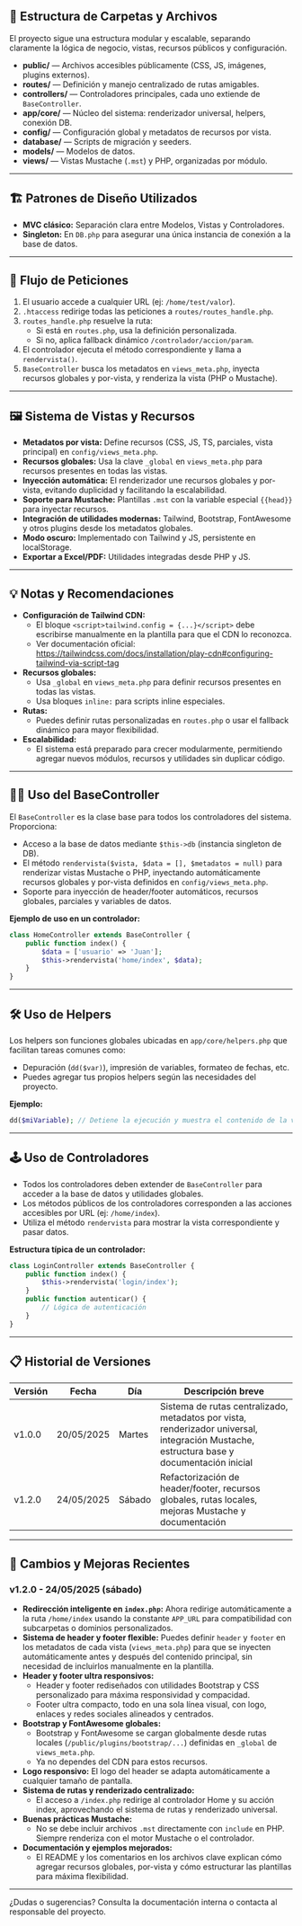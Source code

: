 <!--
# 📚 Documentación Técnica — Academia
-->

## 📁 Estructura de Carpetas y Archivos

El proyecto sigue una estructura modular y escalable, separando claramente la lógica de negocio, vistas, recursos públicos y configuración.

- **public/** — Archivos accesibles públicamente (CSS, JS, imágenes, plugins externos).
- **routes/** — Definición y manejo centralizado de rutas amigables.
- **controllers/** — Controladores principales, cada uno extiende de `BaseController`.
- **app/core/** — Núcleo del sistema: renderizador universal, helpers, conexión DB.
- **config/** — Configuración global y metadatos de recursos por vista.
- **database/** — Scripts de migración y seeders.
- **models/** — Modelos de datos.
- **views/** — Vistas Mustache (`.mst`) y PHP, organizadas por módulo.

---

## 🏗️ Patrones de Diseño Utilizados

- **MVC clásico:** Separación clara entre Modelos, Vistas y Controladores.
- **Singleton:** En `DB.php` para asegurar una única instancia de conexión a la base de datos.

---

## 🔄 Flujo de Peticiones

1. El usuario accede a cualquier URL (ej: `/home/test/valor`).
2. `.htaccess` redirige todas las peticiones a `routes/routes_handle.php`.
3. `routes_handle.php` resuelve la ruta:
   - Si está en `routes.php`, usa la definición personalizada.
   - Si no, aplica fallback dinámico `/controlador/accion/param`.
4. El controlador ejecuta el método correspondiente y llama a `rendervista()`.
5. `BaseController` busca los metadatos en `views_meta.php`, inyecta recursos globales y por-vista, y renderiza la vista (PHP o Mustache).

---

## 🖼️ Sistema de Vistas y Recursos

- **Metadatos por vista:** Define recursos (CSS, JS, TS, parciales, vista principal) en `config/views_meta.php`.
- **Recursos globales:** Usa la clave `_global` en `views_meta.php` para recursos presentes en todas las vistas.
- **Inyección automática:** El renderizador une recursos globales y por-vista, evitando duplicidad y facilitando la escalabilidad.
- **Soporte para Mustache:** Plantillas `.mst` con la variable especial `{{head}}` para inyectar recursos.
- **Integración de utilidades modernas:** Tailwind, Bootstrap, FontAwesome y otros plugins desde los metadatos globales.
- **Modo oscuro:** Implementado con Tailwind y JS, persistente en localStorage.
- **Exportar a Excel/PDF:** Utilidades integradas desde PHP y JS.

---

## 💡 Notas y Recomendaciones

- **Configuración de Tailwind CDN:**
  - El bloque `<script>tailwind.config = {...}</script>` debe escribirse manualmente en la plantilla para que el CDN lo reconozca.
  - Ver documentación oficial: https://tailwindcss.com/docs/installation/play-cdn#configuring-tailwind-via-script-tag
- **Recursos globales:**
  - Usa `_global` en `views_meta.php` para definir recursos presentes en todas las vistas.
  - Usa bloques `inline:` para scripts inline especiales.
- **Rutas:**
  - Puedes definir rutas personalizadas en `routes.php` o usar el fallback dinámico para mayor flexibilidad.
- **Escalabilidad:**
  - El sistema está preparado para crecer modularmente, permitiendo agregar nuevos módulos, recursos y utilidades sin duplicar código.

---

## 🧑‍💻 Uso del BaseController

El `BaseController` es la clase base para todos los controladores del sistema. Proporciona:

- Acceso a la base de datos mediante `$this->db` (instancia singleton de DB).
- El método `rendervista($vista, $data = [], $metadatos = null)` para renderizar vistas Mustache o PHP, inyectando automáticamente recursos globales y por-vista definidos en `config/views_meta.php`.
- Soporte para inyección de header/footer automáticos, recursos globales, parciales y variables de datos.

**Ejemplo de uso en un controlador:**

```php
class HomeController extends BaseController {
    public function index() {
        $data = ['usuario' => 'Juan'];
        $this->rendervista('home/index', $data);
    }
}
```

---

## 🛠️ Uso de Helpers

Los helpers son funciones globales ubicadas en `app/core/helpers.php` que facilitan tareas comunes como:

- Depuración (`dd($var)`), impresión de variables, formateo de fechas, etc.
- Puedes agregar tus propios helpers según las necesidades del proyecto.

**Ejemplo:**

```php
dd($miVariable); // Detiene la ejecución y muestra el contenido de la variable
```

---

## 🕹️ Uso de Controladores

- Todos los controladores deben extender de `BaseController` para acceder a la base de datos y utilidades globales.
- Los métodos públicos de los controladores corresponden a las acciones accesibles por URL (ej: `/home/index`).
- Utiliza el método `rendervista` para mostrar la vista correspondiente y pasar datos.

**Estructura típica de un controlador:**

```php
class LoginController extends BaseController {
    public function index() {
        $this->rendervista('login/index');
    }
    public function autenticar() {
        // Lógica de autenticación
    }
}
```

---

## 📋 Historial de Versiones

| Versión  | Fecha         | Día      | Descripción breve                                 |
|----------|--------------|----------|---------------------------------------------------|
| v1.0.0   | 20/05/2025    | Martes   | Sistema de rutas centralizado, metadatos por vista, renderizador universal, integración Mustache, estructura base y documentación inicial |
| v1.2.0   | 24/05/2025    | Sábado   | Refactorización de header/footer, recursos globales, rutas locales, mejoras Mustache y documentación |


---

## 🚀 Cambios y Mejoras Recientes

### v1.2.0 - 24/05/2025 (sábado)

- **Redirección inteligente en `index.php`:** Ahora redirige automáticamente a la ruta `/home/index` usando la constante `APP_URL` para compatibilidad con subcarpetas o dominios personalizados.
- **Sistema de header y footer flexible:** Puedes definir `header` y `footer` en los metadatos de cada vista (`views_meta.php`) para que se inyecten automáticamente antes y después del contenido principal, sin necesidad de incluirlos manualmente en la plantilla.
- **Header y footer ultra responsivos:**
  - Header y footer rediseñados con utilidades Bootstrap y CSS personalizado para máxima responsividad y compacidad.
  - Footer ultra compacto, todo en una sola línea visual, con logo, enlaces y redes sociales alineados y centrados.
- **Bootstrap y FontAwesome globales:**
  - Bootstrap y FontAwesome se cargan globalmente desde rutas locales (`/public/plugins/bootstrap/...`) definidas en `_global` de `views_meta.php`.
  - Ya no dependes del CDN para estos recursos.
- **Logo responsivo:** El logo del header se adapta automáticamente a cualquier tamaño de pantalla.
- **Sistema de rutas y renderizado centralizado:**
  - El acceso a `/index.php` redirige al controlador Home y su acción index, aprovechando el sistema de rutas y renderizado universal.
- **Buenas prácticas Mustache:**
  - No se debe incluir archivos `.mst` directamente con `include` en PHP. Siempre renderiza con el motor Mustache o el controlador.
- **Documentación y ejemplos mejorados:**
  - El README y los comentarios en los archivos clave explican cómo agregar recursos globales, por-vista y cómo estructurar las plantillas para máxima flexibilidad.

---

¿Dudas o sugerencias? Consulta la documentación interna o contacta al responsable del proyecto.
